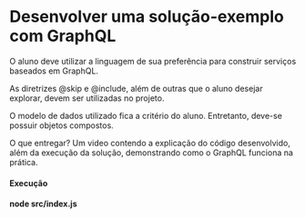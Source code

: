 <h1> Desenvolver uma solução-exemplo com GraphQL </h1>

<p>
  O aluno deve utilizar a linguagem de sua preferência para construir serviços baseados em GraphQL.
</p>

<p>
  As diretrizes @skip e @include, além de outras que o aluno desejar explorar, devem ser utilizadas no projeto.
</p>

<p>
  O modelo de dados utilizado fica a critério do aluno. Entretanto, deve-se possuir objetos compostos.
</p>

<p>
  O que entregar? Um video contendo a explicação do código desenvolvido, além da execução da solução, demonstrando como o GraphQL funciona na prática.
</p>


<h4> Execução <h4>
  <p> node src/index.js </p>
